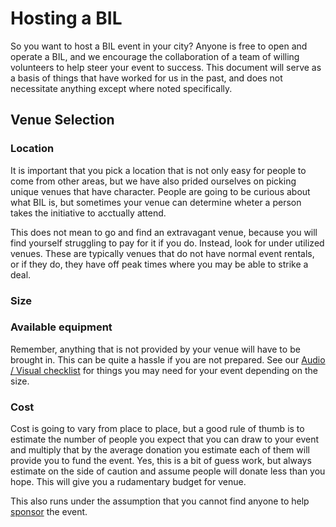 # Hosting a BIL

So you want to host a BIL event in your city?  Anyone is free to open and operate a BIL, and we encourage the collaboration of a team of willing volunteers to help steer your event to success.  This document will serve as a basis of things that have worked for us in the past, and does not necessitate anything except where noted specifically.

## Venue Selection

### Location

It is important that you pick a location that is not only easy for people to come from other areas, but we have also prided ourselves on picking unique venues that have character.  People are going to be curious about what BIL is, but sometimes your venue can determine wheter a person takes the initiative to acctually attend.  

This does not mean to go and find an extravagant venue, because you will find yourself struggling to pay for it if you do.  Instead, look for under utilized venues.  These are typically venues that do not have normal event rentals, or if they do, they have off peak times where you may be able to strike a deal. 

### Size

### Available equipment

Remember, anything that is not provided by your venue will have to be brought in.  This can be quite a hassle if you are not prepared.  See our [Audio / Visual checklist]() for things you may need for your event depending on the size.

### Cost

Cost is going to vary from place to place, but a good rule of thumb is to estimate the number of people you expect that you can draw to your event and multiply that by the average donation you estimate each of them will provide you to fund the event.  Yes, this is a bit of guess work, but always estimate on the side of caution and assume people will donate less than you hope.  This will give you a rudamentary budget for venue.  

This also runs under the assumption that you cannot find anyone to help [sponsor](sponsorship.md) the event.  